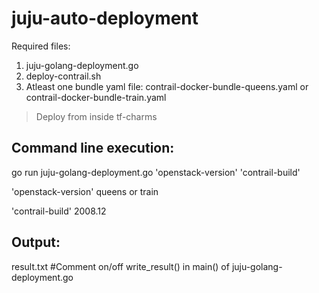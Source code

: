 # juju-auto-deployment
Required files:
1. juju-golang-deployment.go
2. deploy-contrail.sh
3. Atleast one bundle yaml file: contrail-docker-bundle-queens.yaml or contrail-docker-bundle-train.yaml 

> Deploy from inside tf-charms

Command line execution:
-----------------------
go run juju-golang-deployment.go 'openstack-version' 'contrail-build'


'openstack-version'
 queens
 or
 train

'contrail-build'
 2008.12 
 
 Output:
 -------
 result.txt
 #Comment on/off write_result() in main() of juju-golang-deployment.go


